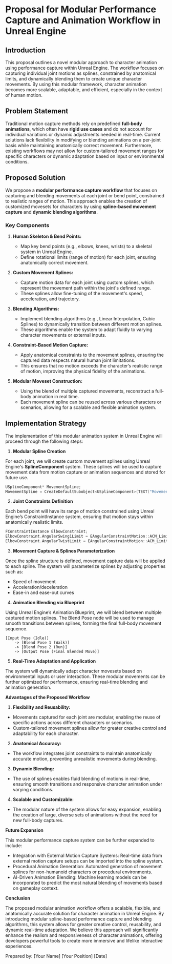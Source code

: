 # Proposal for Modular Performance Capture and Animation Workflow in Unreal Engine

## Introduction

This proposal outlines a novel modular approach to character animation using performance capture within Unreal Engine. The workflow focuses on capturing individual joint motions as splines, constrained by anatomical limits, and dynamically blending them to create unique character movements. By using this modular framework, character animation becomes more scalable, adaptable, and efficient, especially in the context of human motion.

## Problem Statement

Traditional motion capture methods rely on predefined **full-body animations**, which often have **rigid use cases** and do not account for individual variations or dynamic adjustments needed in real-time. Current solutions lack flexibility in modifying or blending animations on a per-joint basis while maintaining anatomically correct movement. Furthermore, existing workflows may not allow for custom-tailored movement ranges for specific characters or dynamic adaptation based on input or environmental conditions.

## Proposed Solution

We propose a **modular performance capture workflow** that focuses on capturing and blending movements at each joint or bend point, constrained to realistic ranges of motion. This approach enables the creation of customized movesets for characters by using **spline-based movement capture** and **dynamic blending algorithms**.

### Key Components

1. **Human Skeleton & Bend Points:**
   - Map key bend points (e.g., elbows, knees, wrists) to a skeletal system in Unreal Engine.
   - Define rotational limits (range of motion) for each joint, ensuring anatomically correct movement.

2. **Custom Movement Splines:**
   - Capture motion data for each joint using custom splines, which represent the movement path within the joint's defined range.
   - These splines allow fine-tuning of the movement's speed, acceleration, and trajectory.

3. **Blending Algorithms:**
   - Implement blending algorithms (e.g., Linear Interpolation, Cubic Splines) to dynamically transition between different motion splines.
   - These algorithms enable the system to adapt fluidly to varying character movements or external inputs.

4. **Constraint-Based Motion Capture:**
   - Apply anatomical constraints to the movement splines, ensuring the captured data respects natural human joint limitations.
   - This ensures that no motion exceeds the character’s realistic range of motion, improving the physical fidelity of the animations.

5. **Modular Moveset Construction:**
   - Using the blend of multiple captured movements, reconstruct a full-body animation in real time.
   - Each movement spline can be reused across various characters or scenarios, allowing for a scalable and flexible animation system.

## Implementation Strategy

The implementation of this modular animation system in Unreal Engine will proceed through the following steps:

1. **Modular Spline Creation**

For each joint, we will create custom movement splines using Unreal Engine's **SplineComponent** system. These splines will be used to capture movement data from motion capture or animation sequences and stored for future use.

```cpp
USplineComponent* MovementSpline;
MovementSpline = CreateDefaultSubobject<USplineComponent>(TEXT("MovementSpline"));
```
2. **Joint Constraints Definition**

Each bend point will have its range of motion constrained using Unreal Engine’s ConstraintInstance system, ensuring that motion stays within anatomically realistic limits.
```cpp
FConstraintInstance ElbowConstraint;
ElbowConstraint.AngularSwing1Limit = EAngularConstraintMotion::ACM_Limited;
ElbowConstraint.AngularTwistLimit = EAngularConstraintMotion::ACM_Limited;
```
3. **Movement Capture & Splines Parameterization**

Once the spline structure is defined, movement capture data will be applied to each spline. The system will parameterize splines by adjusting properties such as:

*	Speed of movement
*	Acceleration/deceleration
* Ease-in and ease-out curves

4. **Animation Blending via Blueprint**

Using Unreal Engine’s Animation Blueprint, we will blend between multiple captured motion splines. The Blend Pose node will be used to manage smooth transitions between splines, forming the final full-body movement sequence.
```
[Input Pose (Idle)]
    -> [Blend Pose 1 (Walk)]
    -> [Blend Pose 2 (Run)]
    -> [Output Pose (Final Blended Move)]
```
5. **Real-Time Adaptation and Application**

The system will dynamically adapt character movesets based on environmental inputs or user interaction. These modular movements can be further optimized for performance, ensuring real-time blending and animation generation.

**Advantages of the Proposed Workflow**

1.	**Flexibility and Reusability:**
*	Movements captured for each joint are modular, enabling the reuse of specific actions across different characters or scenarios.
*	Custom-tailored movement splines allow for greater creative control and adaptability for each character.
2.	**Anatomical Accuracy:**
*	The workflow integrates joint constraints to maintain anatomically accurate motion, preventing unrealistic movements during blending.
3.	**Dynamic Blending:**
*	The use of splines enables fluid blending of motions in real-time, ensuring smooth transitions and responsive character animation under varying conditions.
4.	**Scalable and Customizable:**
*	The modular nature of the system allows for easy expansion, enabling the creation of large, diverse sets of animations without the need for new full-body captures.

**Future Expansion**

This modular performance capture system can be further expanded to include:

*	Integration with External Motion Capture Systems: Real-time data from external motion capture setups can be imported into the spline system.
*	Procedural Animation Generation: Automated generation of movement splines for non-humanoid characters or procedural environments.
*	AI-Driven Animation Blending: Machine learning models can be incorporated to predict the most natural blending of movements based on gameplay context.

**Conclusion**

The proposed modular animation workflow offers a scalable, flexible, and anatomically accurate solution for character animation in Unreal Engine. By introducing modular spline-based performance capture and blending algorithms, this system allows for greater creative control, reusability, and dynamic real-time adaptation. We believe this approach will significantly enhance the realism and responsiveness of character animations, offering developers powerful tools to create more immersive and lifelike interactive experiences.

Prepared by:
[Your Name]
[Your Position]
[Date]

